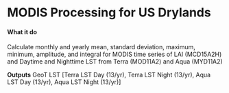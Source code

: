 # MODIS Processing for US Drylands

#### What it do
Calculate monthly and yearly mean, standard deviation, maximum, minimum, amplitude, and integral for MODIS time series of LAI (MCD15A2H) and Daytime and Nighttime LST from Terra (MOD11A2) and Aqua (MYD11A2)


**Outputs**
GeoT
LST [Terra LST Day (13/yr),  Terra LST Night (13/yr), Aqua LST Day (13/yr), Aqua LST Night (13/yr)]




<!--stackedit_data:
eyJoaXN0b3J5IjpbMTE5MTUyNDM3MV19
-->